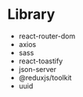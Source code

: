 # Library

- react-router-dom
- axios
- sass
- react-toastify
- json-server
- @reduxjs/toolkit
- uuid
